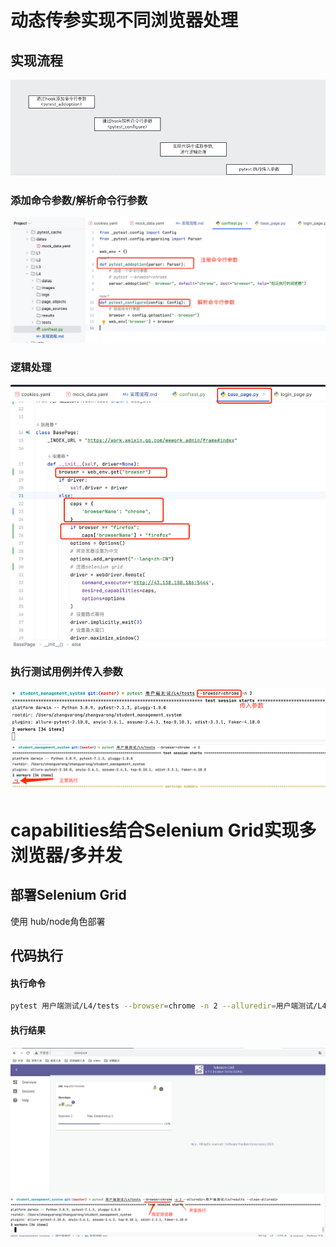 # 动态传参实现不同浏览器处理

## 实现流程
![img_1.png](img_1.png)

### 添加命令参数/解析命令行参数
![img.png](img.png)

### 逻辑处理
![img_2.png](img_2.png)

### 执行测试用例并传入参数
![img_3.png](img_3.png)
![img_4.png](img_4.png)

# capabilities结合Selenium Grid实现多浏览器/多并发
## 部署Selenium Grid

使用 hub/node角色部署

## 代码执行

#### 执行命令

```bash
pytest 用户端测试/L4/tests --browser=chrome -n 2 --alluredir=用户端测试/L4/results --clean-alluredir
```

#### 执行结果
![img_5.png](img_5.png)
![img_6.png](img_6.png)